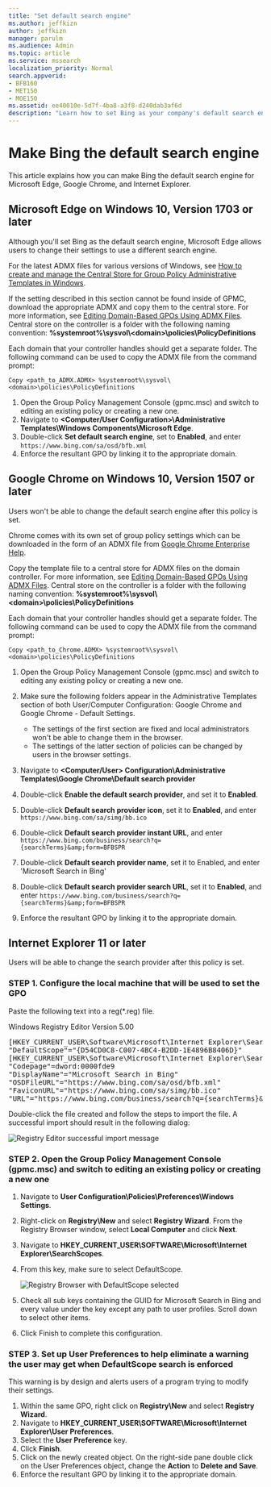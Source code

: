 ```yaml
---
title: "Set default search engine"
ms.author: jeffkizn
author: jeffkizn
manager: parulm
ms.audience: Admin
ms.topic: article
ms.service: mssearch
localization_priority: Normal
search.appverid:
- BFB160
- MET150
- MOE150
ms.assetid: ee40010e-5d7f-4ba8-a3f8-d240dab3af6d
description: "Learn how to set Bing as your company's default search engine using Microsoft Search."
---
```


# Make Bing the default search engine
  
This article explains how you can make Bing the default search engine for Microsoft Edge, Google Chrome, and Internet Explorer. 
  
## Microsoft Edge on Windows 10, Version 1703 or later

Although you'll set Bing as the default search engine, Microsoft Edge allows users to change their settings to use a different search engine.
  
For the latest ADMX files for various versions of Windows, see [How to create and manage the Central Store for Group Policy Administrative Templates in Windows](https://support.microsoft.com/help/3087759/how-to-create-and-manage-the-central-store-for-group-policy-administra).
  
If the setting described in this section cannot be found inside of GPMC, download the appropriate ADMX and copy them to the central store. For more information, see [Editing Domain-Based GPOs Using ADMX Files](/previous-versions/windows/it-pro/windows-vista/cc748955%28v%3dws.10%29). Central store on the controller is a folder with the following naming convention:
 **%systemroot%\sysvol\\<domain\>\policies\PolicyDefinitions**
  
Each domain that your controller handles should get a separate folder. The following command can be used to copy the ADMX file from the command prompt:
  
 `Copy <path_to_ADMX.ADMX> %systemroot%\sysvol\<domain>\policies\PolicyDefinitions`
  
1. Open the Group Policy Management Console (gpmc.msc) and switch to editing an existing policy or creating a new one.
2. Navigate to **&lt;Computer/User Configuration&gt;\Administrative Templates\Windows Components\Microsoft Edge**.
3. Double-click **Set default search engine**, set to **Enabled**, and enter `https://www.bing.com/sa/osd/bfb.xml`
4. Enforce the resultant GPO by linking it to the appropriate domain.


## Google Chrome on Windows 10, Version 1507 or later

Users won't be able to change the default search engine after this policy is set.
  
Chrome comes with its own set of group policy settings which can be downloaded in the form of an ADMX file from [Google Chrome Enterprise Help](https://support.google.com/chrome/a/answer/187202).
  
Copy the template file to a central store for ADMX files on the domain controller. For more information, see [Editing Domain-Based GPOs Using ADMX Files](/previous-versions/windows/it-pro/windows-vista/cc748955%28v%3dws.10%29). Central store on the controller is a folder with the following naming convention:
 **%systemroot%\sysvol\\<domain\>\policies\PolicyDefinitions**
  
Each domain that your controller handles should get a separate folder. The following command can be used to copy the ADMX file from the command prompt:
  
 `Copy <path_to_Chrome.ADMX> %systemroot%\sysvol\<domain>\policies\PolicyDefinitions`
  
1. Open the Group Policy Management Console (gpmc.msc) and switch to editing any existing policy or creating a new one.
2. Make sure the following folders appear in the Administrative Templates section of both User/Computer Configuration: Google Chrome and Google Chrome - Default Settings.

    - The settings of the first section are fixed and local administrators won't be able to change them in the browser.
    - The settings of the latter section of policies can be changed by users in the browser settings.

3. Navigate to **\<Computer/User\> Configuration\Administrative Templates\Google Chrome\Default search provider**
4. Double-click **Enable the default search provider**, and set it to **Enabled**.
5. Double-click **Default search provider icon**, set it to **Enabled**, and enter `https://www.bing.com/sa/simg/bb.ico`
6. Double-click **Default search provider instant URL**, and enter `https://www.bing.com/business/search?q={searchTerms}&amp;form=BFBSPR`
7. Double-click **Default search provider name**, set it to Enabled, and enter 'Microsoft Search in Bing'
8. Double-click **Default search provider search URL**, set it to **Enabled**, and enter `https://www.bing.com/business/search?q={searchTerms}&amp;form=BFBSPR`
9. Enforce the resultant GPO by linking it to the appropriate domain.

## Internet Explorer 11 or later

Users will be able to change the search provider after this policy is set.
  
### STEP 1. Configure the local machine that will be used to set the GPO

Paste the following text into a reg(\*.reg) file.
  
Windows Registry Editor Version 5.00
  
<pre>[HKEY_CURRENT_USER\Software\Microsoft\Internet Explorer\SearchScopes]
"DefaultScope"="{D54CD0C8-C007-4BC4-B2DD-1E4896B8406D}"
[HKEY_CURRENT_USER\Software\Microsoft\Internet Explorer\SearchScopes\{D54CD0C8-C007-4BC4-B2DD-1E4896B8406D}]
"Codepage"=dword:0000fde9
"DisplayName"="Microsoft Search in Bing"
"OSDFileURL"="https://www.bing.com/sa/osd/bfb.xml"
"FaviconURL"="https://www.bing.com/sa/simg/bb.ico"
"URL"="https://www.bing.com/business/search?q={searchTerms}&amp;form=BFBSPR"</pre>
  
Double-click the file created and follow the steps to import the file. A successful import should result in the following dialog:
  
![Registry Editor successful import message](media/ea3686b9-f6d7-481e-9a0d-2c96891bc501.png)
  
### STEP 2. Open the Group Policy Management Console (gpmc.msc) and switch to editing an existing policy or creating a new one

1. Navigate to **User Configuration\Policies\Preferences\Windows Settings**.
2. Right-click on **Registry\New** and select **Registry Wizard**. From the Registry Browser window, select **Local Computer** and click **Next**.
3. Navigate to **HKEY_CURRENT_USER\SOFTWARE\Microsoft\Internet Explorer\SearchScopes**.
4. From this key, make sure to select DefaultScope.

    ![Registry Browser with DefaultScope selected](media/ec5a450d-0cba-4e9c-acba-1a09e8e90bad.png)
5. Check all sub keys containing the GUID for Microsoft Search in Bing and every value under the key except any path to user profiles. Scroll down to select other items.
6. Click Finish to complete this configuration.

### STEP 3. Set up User Preferences to help eliminate a warning the user may get when DefaultScope search is enforced

This warning is by design and alerts users of a program trying to modify their settings.
  
1. Within the same GPO, right click on **Registry\New** and select **Registry Wizard**.
2. Navigate to **HKEY_CURRENT_USER\SOFTWARE\Microsoft\Internet Explorer\User Preferences**.
3. Select the **User Preference** key.
4. Click **Finish**.
5. Click on the newly created object. On the right-side pane double click on the User Preferences object, change the **Action** to **Delete and Save**.
6. Enforce the resultant GPO by linking it to the appropriate domain.